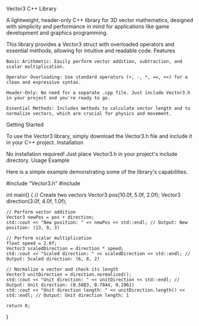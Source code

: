 Vector3 C++ Library

A lightweight, header-only C++ library for 3D vector mathematics, designed with simplicity and performance in mind for applications like game development and graphics programming.

This library provides a Vector3 struct with overloaded operators and essential methods, allowing for intuitive and readable code.
Features

    Basic Arithmetic: Easily perform vector addition, subtraction, and scalar multiplication.

    Operator Overloading: Use standard operators (+, -, *, ==, <<) for a clean and expressive syntax.

    Header-Only: No need for a separate .cpp file. Just include Vector3.h in your project and you're ready to go.

    Essential Methods: Includes methods to calculate vector length and to normalize vectors, which are crucial for physics and movement.

Getting Started

To use the Vector3 library, simply download the Vector3.h file and include it in your C++ project.
Installation

No installation required! Just place Vector3.h in your project's include directory.
Usage Example

Here is a simple example demonstrating some of the library's capabilities.

#include "Vector3.h"
#include <iostream>

int main()
{
    // Create two vectors
    Vector3 pos(10.0f, 5.0f, 2.0f);
    Vector3 direction(3.0f, 4.0f, 1.0f);

    // Perform vector addition
    Vector3 newPos = pos + direction;
    std::cout << "New position: " << newPos << std::endl; // Output: New position: (13, 9, 3)

    // Perform scalar multiplication
    float speed = 2.0f;
    Vector3 scaledDirection = direction * speed;
    std::cout << "Scaled direction: " << scaledDirection << std::endl; // Output: Scaled direction: (6, 8, 2)

    // Normalize a vector and check its length
    Vector3 unitDirection = direction.normalized();
    std::cout << "Unit direction: " << unitDirection << std::endl; // Output: Unit direction: (0.5883, 0.7844, 0.1961)
    std::cout << "Unit direction length: " << unitDirection.length() << std::endl; // Output: Unit direction length: 1

    return 0;
}
